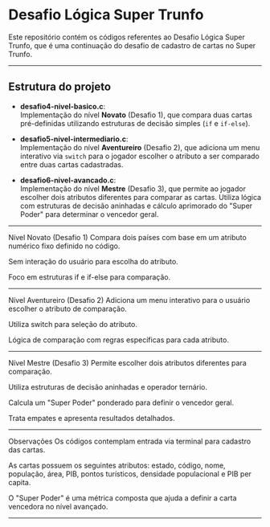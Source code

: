 # Desafio Lógica Super Trunfo

Este repositório contém os códigos referentes ao Desafio Lógica Super Trunfo, que é uma continuação do desafio de cadastro de cartas no Super Trunfo.

---

## Estrutura do projeto

- **desafio4-nivel-basico.c**:  
  Implementação do nível **Novato** (Desafio 1), que compara duas cartas pré-definidas utilizando estruturas de decisão simples (`if` e `if-else`).

- **desafio5-nivel-intermediario.c**:  
  Implementação do nível **Aventureiro** (Desafio 2), que adiciona um menu interativo via `switch` para o jogador escolher o atributo a ser comparado entre duas cartas cadastradas.

- **desafio6-nivel-avancado.c**:  
  Implementação do nível **Mestre** (Desafio 3), que permite ao jogador escolher dois atributos diferentes para comparar as cartas. Utiliza lógica com estruturas de decisão aninhadas e cálculo aprimorado do "Super Poder" para determinar o vencedor geral.

---

Nível Novato (Desafio 1)
Compara dois países com base em um atributo numérico fixo definido no código.

Sem interação do usuário para escolha do atributo.

Foco em estruturas if e if-else para comparação.

---

Nível Aventureiro (Desafio 2)
Adiciona um menu interativo para o usuário escolher o atributo de comparação.

Utiliza switch para seleção do atributo.

Lógica de comparação com regras específicas para cada atributo.

---

Nível Mestre (Desafio 3)
Permite escolher dois atributos diferentes para comparação.

Utiliza estruturas de decisão aninhadas e operador ternário.

Calcula um "Super Poder" ponderado para definir o vencedor geral.

Trata empates e apresenta resultados detalhados.

---

Observações
Os códigos contemplam entrada via terminal para cadastro das cartas.

As cartas possuem os seguintes atributos: estado, código, nome, população, área, PIB, pontos turísticos, densidade populacional e PIB per capita.

O "Super Poder" é uma métrica composta que ajuda a definir a carta vencedora no nível avançado.

---